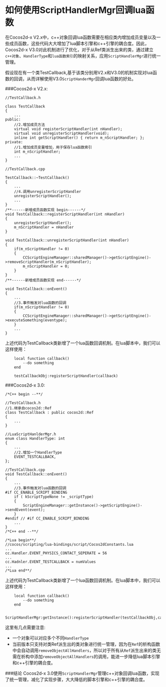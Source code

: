 如何使用ScriptHandlerMgr回调lua函数
===========================================
在Cocos2d-x V2.x中，c++对象回调lua函数需要在相应类内增加成员变量以及一些成员函数，这些代码大大增加了lua脚本引擎和c++引擎的耦合度。因此，Cocos2d-x V3.0对此机制进行了优化，对于从Ref类派生出来的类，通过建立`c++对象`、`HandlerType`和`lua函数索引`的映射关系，应用`ScriptHandlerMgr`进行统一管理。

假设现在有一个类TestCallback,基于该类分别用V2.x和V3.0的机制实现对lua函数的回调，从而详解使用V3.0`ScriptHanderMgr`回调lua函数的好处。
    
###Cocos2d-x V2.x:
```
//TestCallback.h

class TestCallback
{
	...
public:
    //2.增加成员方法
    virtual void registerScriptHandler(int nHandler);
    virtual void unregisterScriptHandler(void);
    inline int getScriptHandler() { return m_nScriptHandler; };
private:
    //1.增加成员变量增加，用于保存lua函数索引
    int m_nScriptHandler;
	...
}

//TestCallback.cpp

TestCallback::~TestCallback()
{
	...
	//4.调用unregisterScriptHandler
	unregisterScriptHandler();
	...
}
/**------新增成员函数实现 begin------*/
void TestCallback::registerScriptHandler(int nHandler)
{
	unregisterScriptHandler();
	m_nScriptHandler = nHandler
}

void TestCallback::unregisterScriptHandler(int nHandler)
{
	if(m_nScriptHandler != 0)
	{
		CCScriptEngineManager::sharedManager()->getScriptEngine()->removeScriptHandler(m_nScriptHandler);
        m_nScriptHandler = 0;
	}	
}
/**------新增成员函数实现 end------*/

void TestCallback::onEvent()
{
	...
    //3.事件触发对lua函数的回调
	if(m_nScriptHandler != 0)
	{
		CCScriptEngineManager::sharedManager()->getScriptEngine()->executeSomething(eventype);
	}
	...
}

```

上述代码为TestCallback类新增了一个lua函数回调机制。在lua脚本中，我们可以这样使用：

```
    local function callback()
    	--do something
    end
    
    testCallbackObj:registerScriptHandler(callback)
```

###Cocos2d-x 3.0:

```
/*C++ begin --**/

//TestCallback.h
//1.继承自cocos2d::Ref
class TestCallback : public cocos2d::Ref
{
	...
}

//LuaScriptHanlderMgr.h
enum class HandlerType: int
{
	...
	//2.增加一个HandlerType
	EVENT_TESTCALLBACK,
};

//TestCallback.cpp
void TestCallback::onEvent()
{
	...
    //3.事件触发对lua函数的回调
#if CC_ENABLE_SCRIPT_BINDING
	if ( kScriptTypeNone != _scriptType)
	{
		ScriptEngineManager::getInstance()->getScriptEngine()->sendEvent(event);
	}
#endif // #if CC_ENABLE_SCRIPT_BINDING
	...
}
/*C++ end --**/

/*Lua begin**/
//cocos/scripting/lua-bindings/script/Cocos2dConstants.lua
...
cc.Handler.EVENT_PHYSICS_CONTACT_SEPERATE = 56
...
cc.Hadnler.EVENT_TESTCALLBACK = numValues
...
/*Lua end**/
```

上述代码为TestCallback类新增了一个lua函数回调机制。在lua脚本中，我们可以这样使用：

```
    local function callback()
    	--do something
    end
    
    ScriptHandlerMgr:getInstance():registerScriptHandler(testCallbackObj,callback,EVENT_TESTCALLBACK)
```

这里有几点需要注意:

* 一个对象可以对应多个不同`HandlerType`
* 当前版本只支持对类Ref派生出的类对象进行统一管理，因为在`Ref`的析构函数中会自动调用`removeObjectAllHandlers`，所以对于所有从`Ref`派生出来的类无需在析构中添加`removeObjectAllHandlers`的调用，能进一步降低lua脚本引擎和c++引擎的耦合度。



###结论
Cocos2d-x 3.0使用`ScriptHandlerMgr`管理c++对象回调lua函数，实现了统一管理，减化了实现步骤，大大降低的脚本引擎和c++引擎的耦合度。
